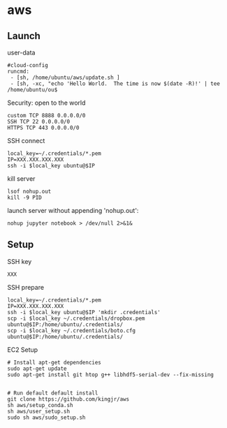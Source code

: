 # aws
## Launch

user-data
```
#cloud-config
runcmd:
 - [sh, /home/ubuntu/aws/update.sh ]
 - [sh, -xc, "echo 'Hello World.  The time is now $(date -R)!' | tee /home/ubuntu/ou$
```

Security: open to the world
```
custom TCP 8888 0.0.0.0/0
SSH TCP 22 0.0.0.0/0
HTTPS TCP 443 0.0.0.0/0
```

SSH connect
```
local_key=~/.credentials/*.pem
IP=XXX.XXX.XXX.XXX
ssh -i $local_key ubuntu@$IP
```

kill server
```
lsof nohup.out
kill -9 PID
```

launch server without appending 'nohup.out':
```
nohup jupyter notebook > /dev/null 2>&1&
```


## Setup

SSH key

```
XXX
```

SSH prepare
```
local_key=~/.credentials/*.pem
IP=XXX.XXX.XXX.XXX
ssh -i $local_key ubuntu@$IP 'mkdir .credentials'
scp -i $local_key ~/.credentials/dropbox.pem ubuntu@$IP:/home/ubuntu/.credentials/
scp -i $local_key ~/.credentials/boto.cfg ubuntu@$IP:/home/ubuntu/.credentials/
```

EC2 Setup

```
# Install apt-get dependencies
sudo apt-get update
sudo apt-get install git htop g++ libhdf5-serial-dev --fix-missing


# Run default default install
git clone https://github.com/kingjr/aws
sh aws/setup_conda.sh
sh aws/user_setup.sh
sudo sh aws/sudo_setup.sh
```


